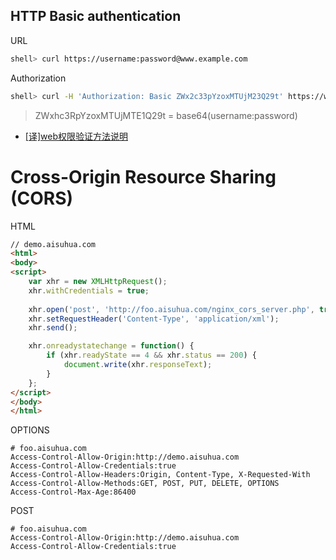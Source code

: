 ## HTTP Basic authentication

URL

```sh
shell> curl https://username:password@www.example.com
```

Authorization

```sh
shell> curl -H 'Authorization: Basic ZWx2c33pYzoxMTUjM23Q29t' https://www.example.com
```

> ZWxhc3RpYzoxMTUjMTE1Q29t = base64(username:password)

- [[译]web权限验证方法说明](https://segmentfault.com/a/1190000004086946)

# Cross-Origin Resource Sharing (CORS)

HTML

```html
// demo.aisuhua.com
<html>
<body>
<script>
    var xhr = new XMLHttpRequest();
    xhr.withCredentials = true;
  
    xhr.open('post', 'http://foo.aisuhua.com/nginx_cors_server.php', true);
    xhr.setRequestHeader('Content-Type', 'application/xml');
    xhr.send();

    xhr.onreadystatechange = function() {
        if (xhr.readyState == 4 && xhr.status == 200) {
            document.write(xhr.responseText);
        }
    };
</script>
</body>
</html>
```

OPTIONS

```http
# foo.aisuhua.com
Access-Control-Allow-Origin:http://demo.aisuhua.com
Access-Control-Allow-Credentials:true
Access-Control-Allow-Headers:Origin, Content-Type, X-Requested-With
Access-Control-Allow-Methods:GET, POST, PUT, DELETE, OPTIONS
Access-Control-Max-Age:86400
```

POST

```http
# foo.aisuhua.com
Access-Control-Allow-Origin:http://demo.aisuhua.com
Access-Control-Allow-Credentials:true
```


